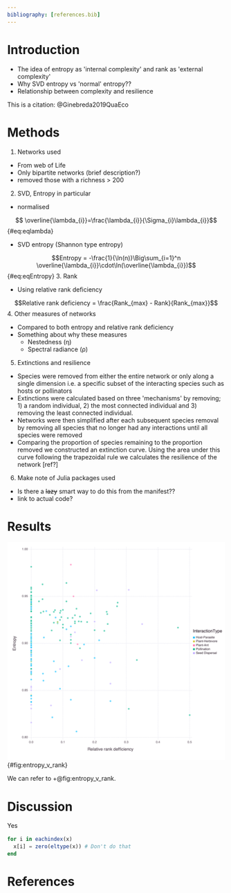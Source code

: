 ```yaml
---
bibliography: [references.bib]
---
```


# Introduction

* The idea of entropy as 'internal complexity' and rank as 'external complexity'
* Why SVD entropy vs 'normal' entropy??
* Relationship between complexity and resilience


This is a citation: @Ginebreda2019QuaEco


# Methods

1. Networks used
 + From web of Life
 + Only bipartite networks (brief description?)
 + removed those with a richness > 200
2. SVD, Entropy in particular
 + normalised

$$ \overline{\lambda_{i}}=\frac{\lambda_{i}}{\Sigma_{i}\lambda_{i}}$${#eq:eqlambda}
 + SVD entropy (Shannon type entropy)

$$Entropy = -\frac{1}{\ln(n)}\Big\sum_{i=1}^n \overline{\lambda_{i}}\cdot\ln(\overline{\lambda_{i}})$${#eq:eqEntropy}
3. Rank
 + Using relative rank deficiency

$$Relative rank deficiency = \frac{Rank_{max} - Rank}{Rank_{max}}$$
4. Other measures of networks
 + Compared to both entropy and relative rank deficiency
 + Something about why these measures
    + Nestedness (η)
    + Spectral radiance (ρ)
5. Extinctions and resilience
 + Species were removed from either the entire network or only along a single dimension i.e. a specific subset of the interacting species such as hosts or pollinators
 + Extinctions were calculated based on three 'mechanisms' by removing; 1) a random individual, 2) the most connected individual and 3) removing the least connected individual.
 + Networks were then simplified after each subsequent species removal by removing all species that no longer had any interactions until all species were removed
 + Comparing the proportion of species remaining to the proportion removed we constructed an extinction curve. Using the area under this curve following the trapezoidal rule we calculates the resilience of the network [ref?]
6. Make note of Julia packages used
 + Is there a ~~lazy~~ smart way to do this from the manifest??
 + link to actual code?

# Results


![This is the legend of the figure](figures/entropy_v_rank.png){#fig:entropy_v_rank}

We can refer to +@fig:entropy_v_rank.

# Discussion

Yes

~~~ julia
for i in eachindex(x)
  x[i] = zero(eltype(x)) # Don't do that
end
~~~

# References
